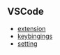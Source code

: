 ## VSCode

- [extension](vscode-extension.md)
- [keybingings](vscode-keybingings.json)
- [setting](vscode-setting.json)
